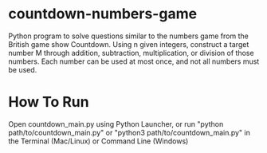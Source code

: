 # countdown-numbers-game
Python program to solve questions similar to the numbers game from the British game show Countdown. Using n given integers, construct a target number M through addition, subtraction, multiplication, or division of those numbers. Each number can be used at most once, and not all numbers must be used.

# How To Run
Open countdown_main.py using Python Launcher, or run "python path/to/countdown_main.py" or "python3 path/to/countdown_main.py" in the Terminal (Mac/Linux) or Command Line (Windows)
